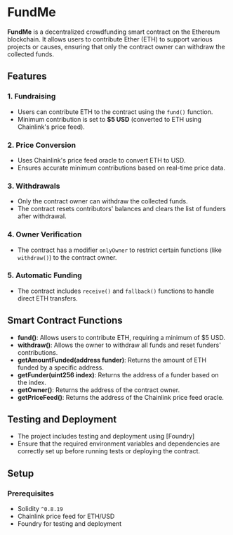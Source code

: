 # FundMe

**FundMe** is a decentralized crowdfunding smart contract on the Ethereum blockchain. It allows users to contribute Ether (ETH) to support various projects or causes, ensuring that only the contract owner can withdraw the collected funds.

## Features

### 1. Fundraising
- Users can contribute ETH to the contract using the `fund()` function.
- Minimum contribution is set to **$5 USD** (converted to ETH using Chainlink's price feed).

### 2. Price Conversion
- Uses Chainlink's price feed oracle to convert ETH to USD.
- Ensures accurate minimum contributions based on real-time price data.

### 3. Withdrawals
- Only the contract owner can withdraw the collected funds.
- The contract resets contributors' balances and clears the list of funders after withdrawal.

### 4. Owner Verification
- The contract has a modifier `onlyOwner` to restrict certain functions (like `withdraw()`) to the contract owner.

### 5. Automatic Funding
- The contract includes `receive()` and `fallback()` functions to handle direct ETH transfers.

## Smart Contract Functions

- **fund()**: Allows users to contribute ETH, requiring a minimum of $5 USD.
- **withdraw()**: Allows the owner to withdraw all funds and reset funders' contributions.
- **getAmountFunded(address funder)**: Returns the amount of ETH funded by a specific address.
- **getFunder(uint256 index)**: Returns the address of a funder based on the index.
- **getOwner()**: Returns the address of the contract owner.
- **getPriceFeed()**: Returns the address of the Chainlink price feed oracle.

## Testing and Deployment

- The project includes testing and deployment using [Foundry]
- Ensure that the required environment variables and dependencies are correctly set up before running tests or deploying the contract.

## Setup

### Prerequisites
- Solidity `^0.8.19`
- Chainlink price feed for ETH/USD
- Foundry for testing and deployment
